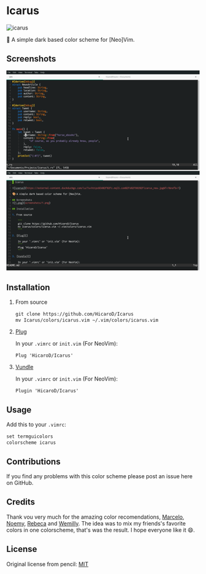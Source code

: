 # Icarus

![icarus](https://external-content.duckduckgo.com/iu/?u=https%3A%2F%2Fc.mql5.com%2F6%2F802%2Ficarus_new.jpg&f=1&nofb=1)

🎨 A simple dark based color scheme for [Neo]Vim. 

## Screenshots
![1.png](screenshots/1.png)
![2.png](screenshots/2.png)

## Installation

1. From source

    ```
    git clone https://github.com/HicaroD/Icarus
    mv Icarus/colors/icarus.vim ~/.vim/colors/icarus.vim
    ```

2. [Plug][]

    In your `.vimrc` or `init.vim` (For NeoVim):
    ```
    Plug 'HicaroD/Icarus'
    ```

3. [Vundle][]

    In your `.vimrc` or `init.vim` (For NeoVim):
    ```
    Plugin 'HicaroD/Icarus'
    ```

[vundle]: https://github.com/gmarik/Vundle.vim
[plug]: https://github.com/junegunn/vim-plug

## Usage

Add this to your `.vimrc`:

```
set termguicolors
colorscheme icarus
```

## Contributions

If you find any problems with this color scheme please post an issue here on
GitHub. 

## Credits

Thank vou very much for the amazing color recomendations, [Marcelo][], [Noemy][], [Rebeca][] and [Wemilly][]. The idea was to mix
my friends's favorite colors in one colorscheme, that's was the result. I hope everyone like it :smile:.

[marcelo]: https://github.com/basedCadet
[noemy]: https://github.com/noemyroberta
[rebeca]: https://github.com/becacoli 
[wemilly]: https://github.com/wemillymaria

## License

Original license from pencil: [MIT](LICENSE)
